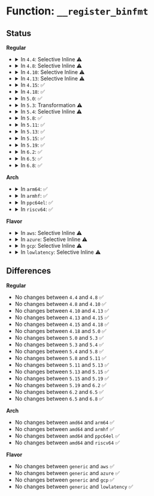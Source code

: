 # Function: <code>__register_binfmt</code>

## Status
<b>Regular</b>
<ul>
<li>
<details>
<summary>In <code>4.4</code>: Selective Inline ⚠️</summary>

```c
void __register_binfmt(struct linux_binfmt *fmt, int insert);
```

**Collision:** Unique Global

**Inline:** Selective

**Transformation:** False

**Instances:**

```
In fs/exec.c (ffffffff81212930)
Location: fs/exec.c:76
Inline: True
Direct callers:
  - fs/binfmt_script.c:init_script_binfmt
  - fs/binfmt_elf.c:init_elf_binfmt
  - fs/compat_binfmt_elf.c:init_compat_elf_binfmt
```
**Symbols:**

```
ffffffff81212930-ffffffff812129bb: __register_binfmt (STB_GLOBAL)
```
</details>
</li>
<li>
<details>
<summary>In <code>4.8</code>: Selective Inline ⚠️</summary>

```c
void __register_binfmt(struct linux_binfmt *fmt, int insert);
```

**Collision:** Unique Global

**Inline:** Selective

**Transformation:** False

**Instances:**

```
In fs/exec.c (ffffffff81239410)
Location: fs/exec.c:77
Inline: True
Direct callers:
  - fs/binfmt_script.c:init_script_binfmt
  - fs/binfmt_elf.c:init_elf_binfmt
  - fs/compat_binfmt_elf.c:init_compat_elf_binfmt
```
**Symbols:**

```
ffffffff81239410-ffffffff8123949b: __register_binfmt (STB_GLOBAL)
```
</details>
</li>
<li>
<details>
<summary>In <code>4.10</code>: Selective Inline ⚠️</summary>

```c
void __register_binfmt(struct linux_binfmt *fmt, int insert);
```

**Collision:** Unique Global

**Inline:** Selective

**Transformation:** False

**Instances:**

```
In fs/exec.c (ffffffff8124c150)
Location: fs/exec.c:77
Inline: True
Direct callers:
  - fs/binfmt_script.c:init_script_binfmt
  - fs/binfmt_elf.c:init_elf_binfmt
  - fs/compat_binfmt_elf.c:init_compat_elf_binfmt
```
**Symbols:**

```
ffffffff8124c150-ffffffff8124c1db: __register_binfmt (STB_GLOBAL)
```
</details>
</li>
<li>
<details>
<summary>In <code>4.13</code>: Selective Inline ⚠️</summary>

```c
void __register_binfmt(struct linux_binfmt *fmt, int insert);
```

**Collision:** Unique Global

**Inline:** Selective

**Transformation:** False

**Instances:**

```
In fs/exec.c (ffffffff81258260)
Location: fs/exec.c:82
Inline: True
Direct callers:
  - fs/binfmt_script.c:init_script_binfmt
  - fs/binfmt_elf.c:init_elf_binfmt
  - fs/compat_binfmt_elf.c:init_compat_elf_binfmt
```
**Symbols:**

```
ffffffff81258260-ffffffff812582e5: __register_binfmt (STB_GLOBAL)
```
</details>
</li>
<li>
<details>
<summary>In <code>4.15</code>: ✅</summary>

```c
void __register_binfmt(struct linux_binfmt *fmt, int insert);
```

**Collision:** Unique Global

**Inline:** No

**Transformation:** False

**Instances:**

```
In fs/exec.c (ffffffff81279b20)
Location: fs/exec.c:82
Inline: False
Direct callers:
  - fs/binfmt_script.c:init_script_binfmt
  - fs/binfmt_elf.c:init_elf_binfmt
  - fs/compat_binfmt_elf.c:init_compat_elf_binfmt
```
**Symbols:**

```
ffffffff81279b20-ffffffff81279b9c: __register_binfmt (STB_GLOBAL)
```
</details>
</li>
<li>
<details>
<summary>In <code>4.18</code>: ✅</summary>

```c
void __register_binfmt(struct linux_binfmt *fmt, int insert);
```

**Collision:** Unique Global

**Inline:** No

**Transformation:** False

**Instances:**

```
In fs/exec.c (ffffffff812a0700)
Location: fs/exec.c:82
Inline: False
Direct callers:
  - fs/binfmt_script.c:init_script_binfmt
  - fs/binfmt_elf.c:init_elf_binfmt
  - fs/compat_binfmt_elf.c:init_compat_elf_binfmt
```
**Symbols:**

```
ffffffff812a0700-ffffffff812a077c: __register_binfmt (STB_GLOBAL)
```
</details>
</li>
<li>
<details>
<summary>In <code>5.0</code>: ✅</summary>

```c
void __register_binfmt(struct linux_binfmt *fmt, int insert);
```

**Collision:** Unique Global

**Inline:** No

**Transformation:** False

**Instances:**

```
In fs/exec.c (ffffffff812b56e0)
Location: fs/exec.c:82
Inline: False
Direct callers:
  - fs/binfmt_script.c:init_script_binfmt
  - fs/binfmt_elf.c:init_elf_binfmt
  - fs/compat_binfmt_elf.c:init_compat_elf_binfmt
```
**Symbols:**

```
ffffffff812b56e0-ffffffff812b575c: __register_binfmt (STB_GLOBAL)
```
</details>
</li>
<li>
<details>
<summary>In <code>5.3</code>: Transformation ⚠️</summary>

```c
void __register_binfmt(struct linux_binfmt *fmt, int insert);
```

**Collision:** Unique Global

**Inline:** No

**Transformation:** True

**Instances:**

```
In fs/exec.c (0)
Location: fs/exec.c:83
Inline: False
Direct callers:
  - fs/binfmt_script.c:init_script_binfmt
  - fs/binfmt_elf.c:init_elf_binfmt
  - fs/compat_binfmt_elf.c:init_compat_elf_binfmt
```
**Symbols:**

```
ffffffff812d52f8-ffffffff812d530b: __register_binfmt.cold (STB_LOCAL)
ffffffff812d2490-ffffffff812d250c: __register_binfmt (STB_GLOBAL)
```
</details>
</li>
<li>
<details>
<summary>In <code>5.4</code>: Selective Inline ⚠️</summary>

```c
void __register_binfmt(struct linux_binfmt *fmt, int insert);
```

**Collision:** Unique Global

**Inline:** Selective

**Transformation:** False

**Instances:**

```
In fs/exec.c (ffffffff812e4a80)
Location: fs/exec.c:83
Inline: True
Direct callers:
  - fs/binfmt_script.c:init_script_binfmt
  - fs/binfmt_elf.c:init_elf_binfmt
  - fs/compat_binfmt_elf.c:init_compat_elf_binfmt
```
**Symbols:**

```
ffffffff812e4a80-ffffffff812e4afc: __register_binfmt (STB_GLOBAL)
```
</details>
</li>
<li>
<details>
<summary>In <code>5.8</code>: ✅</summary>

```c
void __register_binfmt(struct linux_binfmt *fmt, int insert);
```

**Collision:** Unique Global

**Inline:** No

**Transformation:** False

**Instances:**

```
In fs/exec.c (ffffffff8131b3d0)
Location: fs/exec.c:82
Inline: False
Direct callers:
  - fs/binfmt_script.c:init_script_binfmt
  - fs/binfmt_elf.c:init_elf_binfmt
  - fs/compat_binfmt_elf.c:init_compat_elf_binfmt
```
**Symbols:**

```
ffffffff8131b3d0-ffffffff8131b44c: __register_binfmt (STB_GLOBAL)
```
</details>
</li>
<li>
<details>
<summary>In <code>5.11</code>: ✅</summary>

```c
void __register_binfmt(struct linux_binfmt *fmt, int insert);
```

**Collision:** Unique Global

**Inline:** No

**Transformation:** False

**Instances:**

```
In fs/exec.c (ffffffff81326a00)
Location: fs/exec.c:85
Inline: False
Direct callers:
  - fs/binfmt_script.c:init_script_binfmt
  - fs/binfmt_elf.c:init_elf_binfmt
  - fs/compat_binfmt_elf.c:init_compat_elf_binfmt
```
**Symbols:**

```
ffffffff81326a00-ffffffff81326a7c: __register_binfmt (STB_GLOBAL)
```
</details>
</li>
<li>
<details>
<summary>In <code>5.13</code>: ✅</summary>

```c
void __register_binfmt(struct linux_binfmt *fmt, int insert);
```

**Collision:** Unique Global

**Inline:** No

**Transformation:** False

**Instances:**

```
In fs/exec.c (ffffffff8132cae0)
Location: fs/exec.c:85
Inline: False
Direct callers:
  - fs/binfmt_script.c:init_script_binfmt
  - fs/binfmt_elf.c:init_elf_binfmt
  - fs/compat_binfmt_elf.c:init_compat_elf_binfmt
```
**Symbols:**

```
ffffffff8132cae0-ffffffff8132cb5c: __register_binfmt (STB_GLOBAL)
```
</details>
</li>
<li>
<details>
<summary>In <code>5.15</code>: ✅</summary>

```c
void __register_binfmt(struct linux_binfmt *fmt, int insert);
```

**Collision:** Unique Global

**Inline:** No

**Transformation:** False

**Instances:**

```
In fs/exec.c (ffffffff8137a200)
Location: fs/exec.c:85
Inline: False
Direct callers:
  - fs/binfmt_script.c:init_script_binfmt
  - fs/binfmt_elf.c:init_elf_binfmt
  - fs/compat_binfmt_elf.c:init_compat_elf_binfmt
```
**Symbols:**

```
ffffffff8137a200-ffffffff8137a274: __register_binfmt (STB_GLOBAL)
```
</details>
</li>
<li>
<details>
<summary>In <code>5.19</code>: ✅</summary>

```c
void __register_binfmt(struct linux_binfmt *fmt, int insert);
```

**Collision:** Unique Global

**Inline:** No

**Transformation:** False

**Instances:**

```
In fs/exec.c (ffffffff813f99b0)
Location: fs/exec.c:85
Inline: False
Direct callers:
  - fs/binfmt_script.c:init_script_binfmt
  - fs/binfmt_elf.c:init_elf_binfmt
  - fs/compat_binfmt_elf.c:init_compat_elf_binfmt
```
**Symbols:**

```
ffffffff813f99b0-ffffffff813f9a29: __register_binfmt (STB_GLOBAL)
```
</details>
</li>
<li>
<details>
<summary>In <code>6.2</code>: ✅</summary>

```c
void __register_binfmt(struct linux_binfmt *fmt, int insert);
```

**Collision:** Unique Global

**Inline:** No

**Transformation:** False

**Instances:**

```
In fs/exec.c (ffffffff81483210)
Location: fs/exec.c:85
Inline: False
Direct callers:
  - fs/binfmt_script.c:init_script_binfmt
  - fs/binfmt_elf.c:init_elf_binfmt
  - fs/compat_binfmt_elf.c:init_compat_elf_binfmt
```
**Symbols:**

```
ffffffff81483210-ffffffff81483289: __register_binfmt (STB_GLOBAL)
```
</details>
</li>
<li>
<details>
<summary>In <code>6.5</code>: ✅</summary>

```c
void __register_binfmt(struct linux_binfmt *fmt, int insert);
```

**Collision:** Unique Global

**Inline:** No

**Transformation:** False

**Instances:**

```
In fs/exec.c (ffffffff814b7e30)
Location: fs/exec.c:86
Inline: False
Direct callers:
  - fs/binfmt_script.c:init_script_binfmt
  - fs/binfmt_elf.c:init_elf_binfmt
  - fs/compat_binfmt_elf.c:init_compat_elf_binfmt
```
**Symbols:**

```
ffffffff814b7e30-ffffffff814b7ea9: __register_binfmt (STB_GLOBAL)
```
</details>
</li>
<li>
<details>
<summary>In <code>6.8</code>: ✅</summary>

```c
void __register_binfmt(struct linux_binfmt *fmt, int insert);
```

**Collision:** Unique Global

**Inline:** No

**Transformation:** False

**Instances:**

```
In fs/exec.c (ffffffff814ea330)
Location: fs/exec.c:87
Inline: False
Direct callers:
  - fs/binfmt_script.c:init_script_binfmt
  - fs/binfmt_elf.c:init_elf_binfmt
  - fs/compat_binfmt_elf.c:init_compat_elf_binfmt
```
**Symbols:**

```
ffffffff814ea330-ffffffff814ea3a9: __register_binfmt (STB_GLOBAL)
```
</details>
</li>
</ul>
<b>Arch</b>
<ul>
<li>
<details>
<summary>In <code>arm64</code>: ✅</summary>

```c
void __register_binfmt(struct linux_binfmt *fmt, int insert);
```

**Collision:** Unique Global

**Inline:** No

**Transformation:** False

**Instances:**

```
In fs/exec.c (ffff80001038c678)
Location: fs/exec.c:83
Inline: False
Direct callers:
  - fs/binfmt_script.c:init_script_binfmt
  - fs/binfmt_elf.c:init_elf_binfmt
  - fs/compat_binfmt_elf.c:init_compat_elf_binfmt
```
**Symbols:**

```
ffff80001038c678-ffff80001038c74c: __register_binfmt (STB_GLOBAL)
```
</details>
</li>
<li>
<details>
<summary>In <code>armhf</code>: ✅</summary>

```c
void __register_binfmt(struct linux_binfmt *fmt, int insert);
```

**Collision:** Unique Global

**Inline:** No

**Transformation:** False

**Instances:**

```
In fs/exec.c (c0573718)
Location: fs/exec.c:83
Inline: False
Direct callers:
  - fs/binfmt_script.c:init_script_binfmt
  - fs/binfmt_elf.c:init_elf_binfmt
  - fs/binfmt_elf_fdpic.c:init_elf_fdpic_binfmt
  - fs/binfmt_flat.c:init_flat_binfmt
```
**Symbols:**

```
c0573718-c05737cc: __register_binfmt (STB_GLOBAL)
```
</details>
</li>
<li>
<details>
<summary>In <code>ppc64el</code>: ✅</summary>

```c
void __register_binfmt(struct linux_binfmt *fmt, int insert);
```

**Collision:** Unique Global

**Inline:** No

**Transformation:** False

**Instances:**

```
In fs/exec.c (c000000000482fe0)
Location: fs/exec.c:83
Inline: False
Direct callers:
  - fs/binfmt_script.c:init_script_binfmt
  - fs/binfmt_elf.c:init_elf_binfmt
  - fs/compat_binfmt_elf.c:init_compat_elf_binfmt
```
**Symbols:**

```
c000000000482fe0-c0000000004830d8: __register_binfmt (STB_GLOBAL)
```
</details>
</li>
<li>
<details>
<summary>In <code>riscv64</code>: ✅</summary>

```c
void __register_binfmt(struct linux_binfmt *fmt, int insert);
```

**Collision:** Unique Global

**Inline:** No

**Transformation:** False

**Instances:**

```
In fs/exec.c (ffffffe00025cf5c)
Location: fs/exec.c:83
Inline: False
Direct callers:
  - fs/binfmt_script.c:init_script_binfmt
  - fs/binfmt_elf.c:init_elf_binfmt
  - fs/binfmt_flat.c:init_flat_binfmt
```
**Symbols:**

```
ffffffe00025cf5c-ffffffe00025cfcc: __register_binfmt (STB_GLOBAL)
```
</details>
</li>
</ul>
<b>Flavor</b>
<ul>
<li>
<details>
<summary>In <code>aws</code>: Selective Inline ⚠️</summary>

```c
void __register_binfmt(struct linux_binfmt *fmt, int insert);
```

**Collision:** Unique Global

**Inline:** Selective

**Transformation:** False

**Instances:**

```
In fs/exec.c (ffffffff812dd060)
Location: fs/exec.c:83
Inline: True
Direct callers:
  - fs/binfmt_script.c:init_script_binfmt
  - fs/binfmt_elf.c:init_elf_binfmt
  - fs/compat_binfmt_elf.c:init_compat_elf_binfmt
```
**Symbols:**

```
ffffffff812dd060-ffffffff812dd0dc: __register_binfmt (STB_GLOBAL)
```
</details>
</li>
<li>
<details>
<summary>In <code>azure</code>: Selective Inline ⚠️</summary>

```c
void __register_binfmt(struct linux_binfmt *fmt, int insert);
```

**Collision:** Unique Global

**Inline:** Selective

**Transformation:** False

**Instances:**

```
In fs/exec.c (ffffffff812cdce0)
Location: fs/exec.c:83
Inline: True
Direct callers:
  - fs/binfmt_script.c:init_script_binfmt
  - fs/binfmt_elf.c:init_elf_binfmt
  - fs/compat_binfmt_elf.c:init_compat_elf_binfmt
```
**Symbols:**

```
ffffffff812cdce0-ffffffff812cdd5c: __register_binfmt (STB_GLOBAL)
```
</details>
</li>
<li>
<details>
<summary>In <code>gcp</code>: Selective Inline ⚠️</summary>

```c
void __register_binfmt(struct linux_binfmt *fmt, int insert);
```

**Collision:** Unique Global

**Inline:** Selective

**Transformation:** False

**Instances:**

```
In fs/exec.c (ffffffff812dae70)
Location: fs/exec.c:83
Inline: True
Direct callers:
  - fs/binfmt_script.c:init_script_binfmt
  - fs/binfmt_elf.c:init_elf_binfmt
  - fs/compat_binfmt_elf.c:init_compat_elf_binfmt
```
**Symbols:**

```
ffffffff812dae70-ffffffff812daeec: __register_binfmt (STB_GLOBAL)
```
</details>
</li>
<li>
<details>
<summary>In <code>lowlatency</code>: Selective Inline ⚠️</summary>

```c
void __register_binfmt(struct linux_binfmt *fmt, int insert);
```

**Collision:** Unique Global

**Inline:** Selective

**Transformation:** False

**Instances:**

```
In fs/exec.c (ffffffff812ebd70)
Location: fs/exec.c:83
Inline: True
Direct callers:
  - fs/binfmt_script.c:init_script_binfmt
  - fs/binfmt_elf.c:init_elf_binfmt
  - fs/compat_binfmt_elf.c:init_compat_elf_binfmt
```
**Symbols:**

```
ffffffff812ebd70-ffffffff812ebdf1: __register_binfmt (STB_GLOBAL)
```
</details>
</li>
</ul>

## Differences
<b>Regular</b>
<ul>
<li>
No changes between <code>4.4</code> and <code>4.8</code> ✅
</li>
<li>
No changes between <code>4.8</code> and <code>4.10</code> ✅
</li>
<li>
No changes between <code>4.10</code> and <code>4.13</code> ✅
</li>
<li>
No changes between <code>4.13</code> and <code>4.15</code> ✅
</li>
<li>
No changes between <code>4.15</code> and <code>4.18</code> ✅
</li>
<li>
No changes between <code>4.18</code> and <code>5.0</code> ✅
</li>
<li>
No changes between <code>5.0</code> and <code>5.3</code> ✅
</li>
<li>
No changes between <code>5.3</code> and <code>5.4</code> ✅
</li>
<li>
No changes between <code>5.4</code> and <code>5.8</code> ✅
</li>
<li>
No changes between <code>5.8</code> and <code>5.11</code> ✅
</li>
<li>
No changes between <code>5.11</code> and <code>5.13</code> ✅
</li>
<li>
No changes between <code>5.13</code> and <code>5.15</code> ✅
</li>
<li>
No changes between <code>5.15</code> and <code>5.19</code> ✅
</li>
<li>
No changes between <code>5.19</code> and <code>6.2</code> ✅
</li>
<li>
No changes between <code>6.2</code> and <code>6.5</code> ✅
</li>
<li>
No changes between <code>6.5</code> and <code>6.8</code> ✅
</li>
</ul>
<b>Arch</b>
<ul>
<li>
No changes between <code>amd64</code> and <code>arm64</code> ✅
</li>
<li>
No changes between <code>amd64</code> and <code>armhf</code> ✅
</li>
<li>
No changes between <code>amd64</code> and <code>ppc64el</code> ✅
</li>
<li>
No changes between <code>amd64</code> and <code>riscv64</code> ✅
</li>
</ul>
<b>Flavor</b>
<ul>
<li>
No changes between <code>generic</code> and <code>aws</code> ✅
</li>
<li>
No changes between <code>generic</code> and <code>azure</code> ✅
</li>
<li>
No changes between <code>generic</code> and <code>gcp</code> ✅
</li>
<li>
No changes between <code>generic</code> and <code>lowlatency</code> ✅
</li>
</ul>
